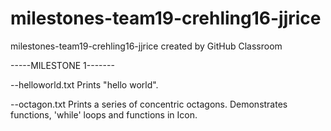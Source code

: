 # milestones-team19-crehling16-jjrice
milestones-team19-crehling16-jjrice created by GitHub Classroom


-----MILESTONE 1-------

--helloworld.txt
  Prints "hello world".

--octagon.txt
  Prints a series of concentric octagons. Demonstrates functions, 'while' loops and functions in Icon.
